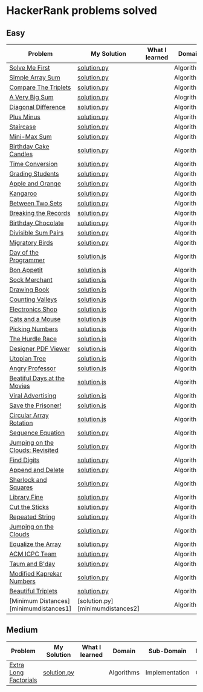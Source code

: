 # HackerRank problems solved

## Easy

| Problem                                                 | My Solution                           | What I learned | Domain     | Sub-Domain     | Date Solved |
| ------------------------------------------------------- | ------------------------------------- | -------------- | ---------- | -------------- | ----------- |
| [Solve Me First][1]                                     | [solution.py][2]                      |                | Algorithms | Warmup         | 08/28/2019  |
| [Simple Array Sum][4]                                   | [solution.py][5]                      |                | Algorithms | Warmup         | 08/28/2019  |
| [Compare The Triplets][7]                               | [solution.py][8]                      |                | Algorithms | Warmup         | 08/28/2019  |
| [A Very Big Sum][10]                                    | [solution.py][11]                     |                | Alogrithms | Warmup         | 08/29/2019  |
| [Diagonal Difference][14]                               | [solution.py][15]                     |                | Algorithms | Warmup         | 08/30/2019  |
| [Plus Minus][17]                                        | [solution.py][18]                     |                | Algorithms | Warmup         | 08/31/2019  |
| [Staircase][20]                                         | [solution.py][21]                     |                | Algorithms | Warmup         | 08/31/2019  |
| [Mini-Max Sum][23]                                      | [solution.py][24]                     |                | Algorithms | Warmup         | 09/01/2019  |
| [Birthday Cake Candles][26]                             | [solution.py][27]                     |                | Algorithms | Warmup         | 09/01/2019  |
| [Time Conversion][29]                                   | [solution.py][30]                     |                | Algorithms | Warmup         | 09/01/2019  |
| [Grading Students][32]                                  | [solution.py][33]                     |                | Algorithms | Implementation | 09/01/2019  |
| [Apple and Orange][35]                                  | [solution.py][36]                     |                | Algorithms | Implementation | 09/01/2019  |
| [Kangaroo][38]                                          | [solution.py][39]                     |                | Algorithms | Implementation | 09/01/2019  |
| [Between Two Sets][41]                                  | [solution.py][42]                     |                | Algorithms | Implementation | 09/01/2019  |
| [Breaking the Records][44]                              | [solution.py][45]                     |                | Algorithms | Implementation | 09/01/2019  |
| [Birthday Chocolate][47]                                | [solution.py][48]                     |                | Algorithms | Implementation | 09/01/2019  |
| [Divisible Sum Pairs][50]                               | [solution.py][51]                     |                | Algorithms | Implementation | 09/01/2019  |
| [Migratory Birds][53]                                   | [solution.py][54]                     |                | Algorithms | Implementation | 09/01/2019  |
| [Day of the Programmer][dayoftheprogrammer1]            | [solution.js][dayoftheprogrammer2]    |                | Algorithms | Implementation | 01/16/2020  |
| [Bon Appetit][bonappetit1]                              | [solution.js][bonappetit2]            |                | Algorithms | Implementation | 01/16/2020  |
| [Sock Merchant][sockmerchant1]                          | [solution.js][sockmerchant2]          |                | Algorithms | Implementation | 01/17/2020  |
| [Drawing Book][drawingbook1]                            | [solution.js][drawingbook2]           |                | Algorithms | Implementation | 01/18/2020  |
| [Counting Valleys][countingvalleys1]                    | [solution.js][countingvalleys1]       |                | Algorithms | Implementation | 01/19/2020  |
| [Electronics Shop][electronicsshop1]                    | [solution.js][electronicsshop2]       |                | Algorithms | Implementation | 01/20/2020  |
| [Cats and a Mouse][catsandamouse1]                      | [solution.js][catsandamouse2]         |                | Algorithms | Implementation | 01/21/2020  |
| [Picking Numbers][pickingnumbers1]                      | [solution.js][pickingnumbers2]        |                | Algorithms | Implementation | 01/22/2020  |
| [The Hurdle Race][thehurdlerace1]                       | [solution.js][thehurdlerace2]         |                | Algorithms | Implementation | 01/23/2020  |
| [Designer PDF Viewer][pdfviewer1]                       | [solution.js][pdfviewer2]             |                | Algorithms | Implementation | 01/24/2020  |
| [Utopian Tree][utopiantree1]                            | [solution.js][utopiantree2]           |                | Algorithms | Implementation | 01/25/2020  |
| [Angry Professor][angryprofessor1]                      | [solution.js][angryprofessor2]        |                | Algorithms | Implementation | 01/26/2020  |
| [Beatiful Days at the Movies][beatifuldays1]            | [solution.js][beatifuldays2]          |                | Algorithms | Implementation | 01/27/2020  |
| [Viral Advertising][viraladvertising1]                  | [solution.js][viraladvertising2]      |                | Algorithms | Implementation | 01/28/2020  |
| [Save the Prisoner!][savetheprisoner1]                  | [solution.js][savetheprisoner2]       |                | Algorithms | Implementation | 01/29/2020  |
| [Circular Array Rotation][circulararrayrotation1]       | [solution.js][circulararrayrotation2] |                | Algorithms | Implementation | 01/30/2020  |
| [Sequence Equation][sequenceequation1]                  | [solution.py][sequenceequation2]      |                | Algorithms | Implementation | 01/31/2020  |
| [Jumping on the Clouds: Revisited][jumpingontheclouds1] | [solution.py][jumpingontheclouds2]    |                | Algorithms | Implementation | 02/01/2020  |
| [Find Digits][finddigits1]                              | [solution.py][finddigits2]            |                | Algorithms | Implementation | 02/02/2020  |
| [Append and Delete][appendanddelete1]                   | [solution.py][appendanddelete2]       |                | Algorithms | Implementation | 02/03/2020  |
| [Sherlock and Squares][sherlockandsquares1]             | [solution.py][sherlockandsquares2]    |                | Algorithms | Implementatoin | 02/04/2020  |
| [Library Fine][libraryfine1]                            | [solution.py][libraryfine2]           |                | Algorithms | Implementation | 02/06/2020  |
| [Cut the Sticks][cutthesticks1]                         | [solution.py][cutthesticks2]          |                | Algorithms | Implementation | 02/07/2020  |
| [Repeated String][repeatedstring1]                      | [solution.py][repeatedstring2]        |                | Algorithms | Implementation | 02/10/2020  |
| [Jumping on the Clouds][jumpontheclouds1]               | [solution.py][jumpontheclouds2]       |                | Algorithms | Implementation | 02/11/2020  |
| [Equalize the Array][equalizethearray1]                 | [solution.py][equalizethearray2]      |                | Algorithms | Implementation | 02/12/2020  |
| [ACM ICPC Team][acmicpcteam1]                           | [solution.py][acmicpcteam2]           |                | Algorithms | Implementation | 02/13/2020  |
| [Taum and B'day][taumandbday1]                          | [solution.py][taumandbday2]           |                | Algorithms | Implementation | 02/15/2020  |
| [Modified Kaprekar Numbers][kaprekarnumbers1]           | [solution.py][kaprekarnumbers2]       |                | Algorithms | Implementation | 02/16/2020  |
| [Beautiful Triplets][beautifultriplets1]                | [solution.py][beautifultriplets2]     |                | Algorithms | Implementation | 02/17/2020  |
| [Minimum Distances][minimumdistances1]                  | [solution.py][minimumdistances2]      |                | Algorithms | Implementation | 02/18/2020  |

## Medium

| Problem                                       | My Solution                         | What I learned | Domain     | Sub-Domain     | Date Solved |
| --------------------------------------------- | ----------------------------------- | -------------- | ---------- | -------------- | ----------- |
| [Extra Long Factorials][extralongfactorials1] | [solution.py][extralongfactorials2] |                | Algorithms | Implementation | 02/08/2020  |

[1]: https://www.hackerrank.com/challenges/solve-me-first/problem
[2]: ./Easy/SolveMeFirst/solution.py
[4]: https://www.hackerrank.com/challenges/simple-array-sum/problem
[5]: ./Easy/SimpleArraySum/solution.py
[7]: https://www.hackerrank.com/challenges/compare-the-triplets/problem
[8]: ./Easy/CompareTheTriplets/solution.py
[10]: https://www.hackerrank.com/challenges/a-very-big-sum/problem
[11]: ./Easy/AVeryBigSum/solution.py
[14]: https://www.hackerrank.com/challenges/diagonal-difference/problem
[15]: ./Easy/DiagonalDifference/solution.py
[17]: https://www.hackerrank.com/challenges/plus-minus/problem
[18]: ./Easy/PlusMinus/solution.py
[20]: https://www.hackerrank.com/challenges/staircase/problem
[21]: ./Easy/Staircase/solution.py
[23]: https://www.hackerrank.com/challenges/mini-max-sum/problem
[24]: ./Easy/MiniMaxSum/solution.py
[26]: https://www.hackerrank.com/challenges/birthday-cake-candles/problem
[27]: ./Easy/BirthdayCakeCandles/solution.py
[29]: https://www.hackerrank.com/challenges/time-conversion/problem
[30]: ./Easy/TimeConversion/solution.py
[32]: https://www.hackerrank.com/challenges/grading/problem
[33]: ./Easy/GradingStudents/solution.py
[35]: https://www.hackerrank.com/challenges/apple-and-orange/problem
[36]: ./Easy/AppleAndOrange/solution.py
[38]: https://www.hackerrank.com/challenges/kangaroo/problem
[39]: ./Easy/Kangaroo/solution.py
[41]: https://www.hackerrank.com/challenges/between-two-sets/problem
[42]: ./Easy/BetweenTwoSets/solution.py
[44]: https://www.hackerrank.com/challenges/breaking-best-and-worst-records/problem
[45]: ./Easy/BreakingTheRecords/solution.py
[47]: https://www.hackerrank.com/challenges/the-birthday-bar/problem
[48]: ./Easy/BirthdayChocolate/solution.py
[50]: https://www.hackerrank.com/challenges/divisible-sum-pairs/problem
[51]: ./Easy/DivisibleSumPairs/solution.py
[53]: https://www.hackerrank.com/challenges/migratory-birds/problem
[54]: ./Easy/MigratoryBirds/solution.py
[dayoftheprogrammer1]: https://www.hackerrank.com/challenges/day-of-the-programmer/problem
[dayoftheprogrammer2]: ./Easy/DayOfTheProgrammer/solution.js
[bonappetit1]: https://www.hackerrank.com/challenges/bon-appetit/problem
[bonappetit2]: ./Easy/BonAppetit/solution.js
[sockmerchant1]: https://www.hackerrank.com/challenges/sock-merchant/problem
[sockmerchant2]: ./Easy/SockMerchant/solution.js
[drawingbook1]: https://www.hackerrank.com/challenges/drawing-book/problem
[drawingbook2]: ./Easy/DrawingBook/solution.js
[countingvalleys1]: https://www.hackerrank.com/challenges/counting-valleys/problem
[countingvalleys2]: ./Easy/CountingValleys/solution.js
[electronicsshop1]: https://www.hackerrank.com/challenges/electronics-shop/problem
[electronicsshop2]: ./Easy/ElectronicsShop/solution.js
[catsandamouse1]: https://www.hackerrank.com/challenges/cats-and-a-mouse/problem
[catsandamouse2]: ./Easy/CatsAndAMouse/solution.js
[pickingnumbers1]: https://www.hackerrank.com/challenges/picking-numbers/problem
[pickingnumbers2]: ./Easy/PickingNumbers/solution.js
[thehurdlerace1]: https://www.hackerrank.com/challenges/the-hurdle-race/problem
[thehurdlerace2]: ./Easy/TheHurdleRace/solution.js
[pdfviewer1]: https://www.hackerrank.com/challenges/designer-pdf-viewer/problem
[pdfviewer2]: ./Easy/DesignerPDFViewer/solution.js
[utopiantree1]: https://www.hackerrank.com/challenges/utopian-tree/problem
[utopiantree2]: ./Easy/UtopianTree/solution.js
[angryprofessor1]: https://www.hackerrank.com/challenges/angry-professor/problem
[angryprofessor2]: ./Easy/AngryProfessor/solution.js
[beatifuldays1]: https://www.hackerrank.com/challenges/beautiful-days-at-the-movies/problem
[beatifuldays2]: ./Easy/BeautifulDaysAtTheMovies/solution.js
[viraladvertising1]: https://www.hackerrank.com/challenges/strange-advertising/problem
[viraladvertising2]: ./Easy/ViralAdvertising/solution.js
[savetheprisoner1]: https://www.hackerrank.com/challenges/save-the-prisoner/problem
[savetheprisoner2]: ./Easy/SaveThePrisoner/solution.js
[circulararrayrotation1]: https://www.hackerrank.com/challenges/circular-array-rotation/problem
[circulararrayrotation2]: ./Easy/CircularArrayRotation/solution.js
[sequenceequation1]: https://www.hackerrank.com/challenges/permutation-equation/problem
[sequenceequation2]: ./Easy/SequenceEquation/solution.py
[jumpingontheclouds1]: https://www.hackerrank.com/challenges/jumping-on-the-clouds-revisited/problem
[jumpingontheclouds2]: ./Easy/JumpingOnTheCloudsRevisited/solution.py
[finddigits1]: https://www.hackerrank.com/challenges/find-digits/problem
[finddigits2]: ./Easy/FindDigits/solution.py
[appendanddelete1]: https://www.hackerrank.com/challenges/append-and-delete/problem
[appendanddelete2]: ./Easy/AppendAndDelete/solution.py
[sherlockandsquares1]: https://www.hackerrank.com/challenges/sherlock-and-squares/problem
[sherlockandsquares2]: ./Easy/SherlockAndSquares/solution.py
[libraryfine1]: https://www.hackerrank.com/challenges/library-fine/problem
[libraryfine2]: ./Easy/LibraryFine/solution.py
[cutthesticks1]: https://www.hackerrank.com/challenges/cut-the-sticks/problem
[cutthesticks2]: ./Easy/CutTheSticks/solution.py
[extralongfactorials1]: https://www.hackerrank.com/challenges/extra-long-factorials/problem
[extralongfactorials2]: ./Medium/ExtraLongFactorials/solution.py
[repeatedstring1]: https://www.hackerrank.com/challenges/repeated-string/problem
[repeatedstring2]: ./Easy/RepeatedString/solution.py
[jumpontheclouds1]: https://www.hackerrank.com/challenges/jumping-on-the-clouds/problem
[jumpontheclouds2]: ./Easy/JumpingOnTheClouds/solution.py
[equalizethearray1]: https://www.hackerrank.com/challenges/equality-in-a-array/problem
[equalizethearray2]: ./Easy/EqualizeTheAray/solution.py
[acmicpcteam1]: https://www.hackerrank.com/challenges/acm-icpc-team/problem
[acmicpcteam2]: ./Easy/ACMICPCTeam/solution.py
[taumandbday1]: https://www.hackerrank.com/challenges/taum-and-bday/problem
[taumandbday2]: ./Easy/TaumAndBday/solution.py
[kaprekarnumbers1]: https://www.hackerrank.com/challenges/kaprekar-numbers/problem
[kaprekarnumbers2]: ./Easy/KaprekarNumbers/solution.py
[beautifultriplets1]: https://www.hackerrank.com/challenges/beautiful-triplets/problem
[beautifultriplets2]: ./Easy/BeautifulTriplets/solution.py
